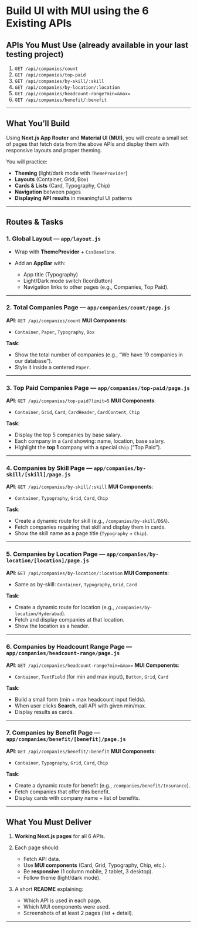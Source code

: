 
# Build UI with MUI using the 6 Existing APIs

## APIs You Must Use (already available in your last testing project)

1. `GET /api/companies/count`
2. `GET /api/companies/top-paid`
3. `GET /api/companies/by-skill/:skill`
4. `GET /api/companies/by-location/:location`
5. `GET /api/companies/headcount-range?min=&max=`
6. `GET /api/companies/benefit/:benefit`

---

## What You’ll Build

Using **Next.js App Router** and **Material UI (MUI)**, you will create a small set of pages that fetch data from the above APIs and display them with responsive layouts and proper theming.

You will practice:

* **Theming** (light/dark mode with `ThemeProvider`)
* **Layouts** (Container, Grid, Box)
* **Cards & Lists** (Card, Typography, Chip)
* **Navigation** between pages
* **Displaying API results** in meaningful UI patterns

---

## Routes & Tasks 

### 1. Global Layout — `app/layout.js`

* Wrap with **ThemeProvider** + `CssBaseline`.
* Add an **AppBar** with:

  * App title (Typography)
  * Light/Dark mode switch (IconButton)
  * Navigation links to other pages (e.g., Companies, Top Paid).

---

### 2. Total Companies Page — `app/companies/count/page.js`

**API**: `GET /api/companies/count`
**MUI Components**:

* `Container`, `Paper`, `Typography`, `Box`

**Task**:

* Show the total number of companies (e.g., “We have 19 companies in our database”).
* Style it inside a centered `Paper`.

---

### 3. Top Paid Companies Page — `app/companies/top-paid/page.js`

**API**: `GET /api/companies/top-paid?limit=5`
**MUI Components**:

* `Container`, `Grid`, `Card`, `CardHeader`, `CardContent`, `Chip`

**Task**:

* Display the top 5 companies by base salary.
* Each company in a `Card` showing: name, location, base salary.
* Highlight the **top 1** company with a special `Chip` (“Top Paid”).

---

### 4. Companies by Skill Page — `app/companies/by-skill/[skill]/page.js`

**API**: `GET /api/companies/by-skill/:skill`
**MUI Components**:

* `Container`, `Typography`, `Grid`, `Card`, `Chip`

**Task**:

* Create a dynamic route for skill (e.g., `/companies/by-skill/DSA`).
* Fetch companies requiring that skill and display them in cards.
* Show the skill name as a page title (`Typography` + `Chip`).

---

### 5. Companies by Location Page — `app/companies/by-location/[location]/page.js`

**API**: `GET /api/companies/by-location/:location`
**MUI Components**:

* Same as by-skill: `Container`, `Typography`, `Grid`, `Card`

**Task**:

* Create a dynamic route for location (e.g., `/companies/by-location/Hyderabad`).
* Fetch and display companies at that location.
* Show the location as a header.

---

### 6. Companies by Headcount Range Page — `app/companies/headcount-range/page.js`

**API**: `GET /api/companies/headcount-range?min=&max=`
**MUI Components**:

* `Container`, `TextField` (for min and max input), `Button`, `Grid`, `Card`

**Task**:

* Build a small form (min + max headcount input fields).
* When user clicks **Search**, call API with given min/max.
* Display results as cards.

---

### 7. Companies by Benefit Page — `app/companies/benefit/[benefit]/page.js`

**API**: `GET /api/companies/benefit/:benefit`
**MUI Components**:

* `Container`, `Typography`, `Grid`, `Card`, `Chip`

**Task**:

* Create a dynamic route for benefit (e.g., `/companies/benefit/Insurance`).
* Fetch companies that offer this benefit.
* Display cards with company name + list of benefits.

---

## What You Must Deliver

1. **Working Next.js pages** for all 6 APIs.

2. Each page should:

   * Fetch API data.
   * Use **MUI components** (Card, Grid, Typography, Chip, etc.).
   * Be **responsive** (1 column mobile, 2 tablet, 3 desktop).
   * Follow theme (light/dark mode).

3. A short **README** explaining:

   * Which API is used in each page.
   * Which MUI components were used.
   * Screenshots of at least 2 pages (list + detail).

---

